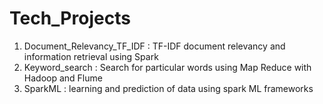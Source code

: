 # Tech_Projects
1. Document_Relevancy_TF_IDF : TF-IDF document relevancy and information retrieval using Spark
2. Keyword_search : Search for particular words using Map Reduce with Hadoop and Flume
3. SparkML : learning and prediction of data using spark ML frameworks
